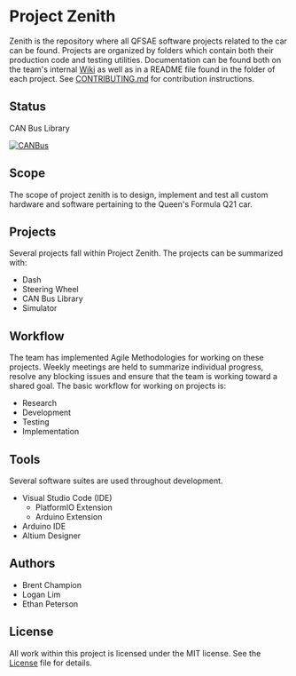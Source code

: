 # Project Zenith

Zenith is the repository where all QFSAE software projects related to the car
can be found. Projects are organized by folders which contain both their
production code and testing utilities. Documentation can be found both on the
team's internal [Wiki](http://wiki.qfsae.ca) as well as in a README file found
in the folder of each project. See [CONTRIBUTING.md](./CONTRIBUTING.md) for
contribution instructions.

## Status
CAN Bus Library

[![CANBus](https://travis-ci.com/qfsae/zenith.svg?branch=master)](https://travis-ci.com/qfsae/zenith)


## Scope

The scope of project zenith is to design, implement and test all custom hardware
and software pertaining to the Queen's Formula Q21 car.

## Projects 

Several projects fall within Project Zenith. 
The projects can be summarized with: 
- Dash
- Steering Wheel
- CAN Bus Library
- Simulator

## Workflow

The team has implemented Agile Methodologies for working on these projects.
Weekly meetings are held to summarize individual progress, resolve any blocking
issues and ensure that the team is working toward a shared goal. The basic
workflow for working on projects is: 
- Research
- Development
- Testing 
- Implementation

## Tools

Several software suites are used throughout development. 
- Visual Studio Code (IDE)
    - PlatformIO Extension
    - Arduino Extension
- Arduino IDE
- Altium Designer

## Authors
- Brent Champion
- Logan Lim
- Ethan Peterson

## License
All work within this project is licensed under the MIT license. See the
[License](./LICENSE) file for details. 